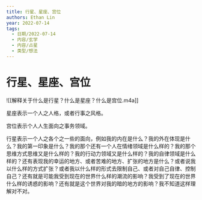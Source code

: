 ```yaml
---
title: 行星、星座、宫位
authors: Ethan Lin
year: 2022-07-14 
tags:
  - 日期/2022-07-14 
  - 内容/玄学 
  - 内容/占星 
  - 类型/想法
---
```



# 行星、星座、宫位








![[解释关于什么是行星？什么是星座？什么是宫位.m4a]]

星座表示一个人之人格，或者行事之风格。

宫位表示个人人生面向之事务领域。

行星表示一个人之各个之一些的面向，例如我的内在是什么？我的外在体现是什么？我的第一印象是什么？我的那个还有一个人在情绪领域是什么样的？我的那个思维方式思维又是什么样的？我的行动力领域又是什么样的？我的自律领域是什么样的？还有表现我的幸运的地方、或者苦难的地方、扩张的地方是什么？或者说我以什么样的方式扩张？或者我以什么样的形式去限制自己、或者对自己自律、控制自己？还有就是可能我受到现在的世界什么样的潮流的影响？我受到了现在的世界什么样的诱惑的影响？还有就是这个世界对我的暗的地方的影响？我不知道这样理解对不对。